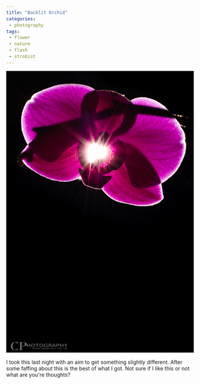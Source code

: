 ```yaml
---
title: "Backlit Orchid"
categories:
 - photography
tags:
 - flower
 - nature
 - flash
 - strobist
---
```


<img class="padded center"
		alt="Backlit Orchid"
		src="/images/2012-02-22-backlit-orchid/DSC_0025.jpg" />

I took this last night with an aim to get something slightly different. After some faffing about this is the best of what I got. Not sure if I like this or not what are you're thoughts?

